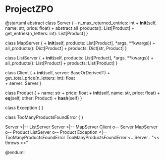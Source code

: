 # ProjectZPO
@startuml
abstract class Server { 
    - n_max_returned_entries: int 
    + __init__(self, name: str, price: float) 
    + abstract all_products(): List[Product] 
    + get_entries(n_letters: int): List[Product] 
}

class MapServer { 
    + __init__(self, products: List[Product], *args, **kwargs)) 
    + all_products(): Dict[Product] 
    + products: Dict[str, Product]
}

class ListServer { 
    + __init__(self, products: List[Product], *args, **kwargs)) 
    + all_products(): List[Product] 
    + products: List[Product]
}

class Client { 
    + __init__(self, server: BaseOrDerivedT) 
    + get_total_price(n_letters: int): float  
    + server: Server
}

class Product { 
    + name: str 
    + price: float 
    + __init__(self, name: str, price: float) 
    + __eq__(self, other: Product) 
    + __hash__(self) 
}

class Exception {
}

class TooManyProductsFoundError {
}

Server <|-- ListServer 
Server <|-- MapServer 
Client o-- Server 
MapServer o-- Product 
ListServer o-- Product
Exception <|-- TooManyProductsFoundError
TooManyProductsFoundError <.. Server : "<< throws >>"

@enduml

